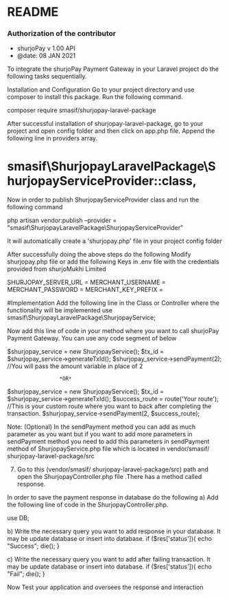 
# README #

### Authorization of the contributor ##
*	shurjoPay v 1.00 API
*	@date: 08 JAN 2021


To integrate the shurjoPay Payment Gateway in your Laravel project do the following tasks sequentially.

Installation and Configuration
Go to your project directory and use composer to install this package. Run the following command.

composer require smasif/shurjopay-laravel-package

After successful installation of shurjopay-laravel-package, go to your project and open config folder and then click on app.php file. Append the following line in providers array.

#  smasif\ShurjopayLaravelPackage\ShurjopayServiceProvider::class,

Now in order to publish ShurjopayServiceProvider class and run the following command

php artisan vendor:publish –provider = "smasif\ShurjopayLaravelPackage\ShurjopayServiceProvider"

It will automatically create a 'shurjopay.php' file in your project config folder

After successfully doing the above steps do the following Modify shurjopay.php file or add the following Keys in .env file with the credentials provided from shurjoMukhi Limited

SHURJOPAY_SERVER_URL =
MERCHANT_USERNAME =
MERCHANT_PASSWORD =
MERCHANT_KEY_PREFIX =

#Implementation
Add the following line in the Class or Controller where the functionality will be implemented
use smasif\ShurjopayLaravelPackage\ShurjopayService;

Now add this line of code in your method where you want to call shurjoPay Payment Gateway. You can use any code segment of below

$shurjopay_service = new ShurjopayService();
$tx_id = $shurjopay_service->generateTxId();
$shurjopay_service->sendPayment(2); //You will pass the amount variable in place of 2

                     *OR*
$shurjopay_service = new ShurjopayService();
$tx_id = $shurjopay_service->generateTxId();
$success_route = route('Your route'); //This is your custom route where you want to back after completing the transaction.
$shurjopay_service->sendPayment(2, $success_route);


Note: (Optional) In the sendPayment method you can add as much parameter as you want but if you want to add more parameters in sendPayment method you need to add this parameters in sendPayment method of ShurjopayService.php file which is located in
vendor/smasif/ shurjopay-laravel-package/src

7) Go to this (vendor/smasif/ shurjopay-laravel-package/src) path and open the ShurjopayController.php file .There has a method called response.



In order to save the payment response in database do the following
a) Add the following line of code in the ShurjopayController.php.

use DB;

b) Write the necessary query you want to add response in your database. It may be update database or insert into database.
if ($res['status']){
echo "Success";
die();
}

c) Write the necessary query you want to add after failing transaction. It may be update database or insert into database.
if ($res['status']){
echo "Fail";
die();
}

Now Test your application and oversees the response and interaction
